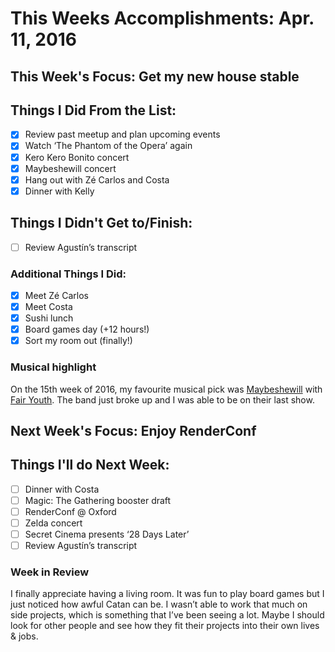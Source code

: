 # This Weeks Accomplishments: Apr. 11, 2016

## This Week's Focus: Get my new house stable

## Things I Did From the List:
- [x] Review past meetup and plan upcoming events
- [x] Watch ‘The Phantom of the Opera’ again
- [x] Kero Kero Bonito concert
- [x] Maybeshewill concert
- [x] Hang out with Zé Carlos and Costa
- [x] Dinner with Kelly

## Things I Didn't Get to/Finish:
- [ ] Review Agustín’s transcript

### Additional Things I Did:
- [x] Meet Zé Carlos
- [x] Meet Costa
- [x] Sushi lunch
- [x] Board games day (+12 hours!)
- [x] Sort my room out (finally!)

### Musical highlight
On the 15th week of 2016, my favourite musical pick was [Maybeshewill](https://www.facebook.com/mybshwll) with [Fair Youth](https://open.spotify.com/album/5SAKjXWExtHJArL2HZIDbd). The band just broke up and I was able to be on their last show.

## Next Week's Focus: Enjoy RenderConf

## Things I'll do Next Week:
- [ ] Dinner with Costa
- [ ] Magic: The Gathering booster draft
- [ ] RenderConf @ Oxford
- [ ] Zelda concert
- [ ] Secret Cinema presents ‘28 Days Later’
- [ ] Review Agustín’s transcript

### Week in Review
I finally appreciate having a living room. It was fun to play board games but I just noticed how awful Catan can be. I wasn’t able to work that much on side projects, which is something that I’ve been seeing a lot. Maybe I should look for other people and see how they fit their projects into their own lives & jobs.
